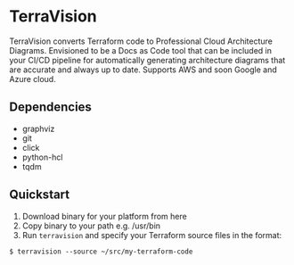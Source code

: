 # TerraVision
TerraVision converts Terraform code to Professional Cloud Architecture Diagrams. Envisioned to be a Docs as Code tool that can be included in your CI/CD pipeline for automatically generating architecture diagrams that are accurate and always up to date. Supports AWS and soon Google and Azure cloud.

## Dependencies
* graphviz
* git
* click
* python-hcl
* tqdm

## Quickstart

1. Download binary for your platform from here
2. Copy binary to your path e.g. /usr/bin
3. Run `terravision` and specify your Terraform source files in the format:
```
$ terravision --source ~/src/my-terraform-code
```



